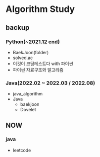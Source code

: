 # Algorithm Study

## backup
### Python(~2021.12 end)
  * BaekJoon(folder)
  * solved.ac
  * 이것이 코딩테스트다 with 파이썬
  * 파이썬 자료구조와 알고리즘

### Java(2022.02 ~ 2022.03 / 2022.08)
  * java_algorithm
  * Java
    * baekjoon
    * Dovelet

## NOW
### java
  * leetcode